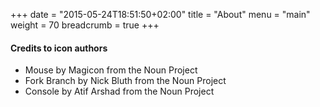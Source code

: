 +++
date = "2015-05-24T18:51:50+02:00"
title = "About"
menu = "main"
weight = 70
breadcrumb = true
+++

#### Credits to icon authors

* Mouse by Magicon from the Noun Project
* Fork Branch by Nick Bluth from the Noun Project
* Console by Atif Arshad from the Noun Project


